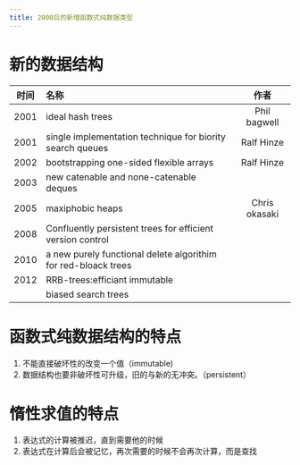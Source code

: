 ```yaml
---
title: 2000后的新增函数式纯数据类型
---
```




# 新的数据结构

|  时间  | 名称                                       |      作者       |
| :--: | :--------------------------------------- | :-----------: |
| 2001 | ideal hash trees                         | Phil bagwell  |
| 2001 | single implementation technique for biority search queues |  Ralf Hinze   |
| 2002 | bootstrapping one-sided flexible arrays  |  Ralf Hinze   |
| 2003 | new catenable and none-catenable deques  |               |
| 2005 | maxiphobic heaps                         | Chris okasaki |
| 2008 | Confluently persistent trees for efficient version control |               |
| 2010 | a new purely functional delete algorithim for red-bloack trees |               |
| 2012 | RRB-trees:efficiant immutable            |               |
|      | biased search trees                      |               |

# 函数式纯数据结构的特点

1. 不能直接破坏性的改变一个值（immutable)
2. 数据结构也要非破坏性可升级，旧的与新的无冲突。（persistent）

# 惰性求值的特点

1. 表达式的计算被推迟，直到需要他的时候
2. 表达式在计算后会被记忆，再次需要的时候不会再次计算，而是查找